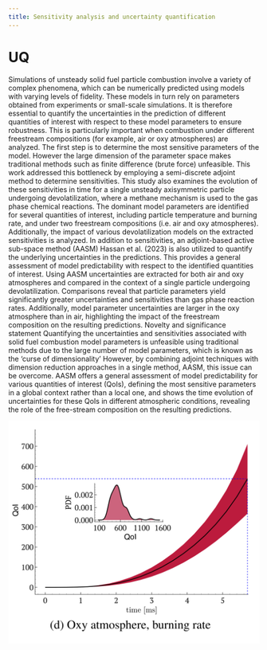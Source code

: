 ```yaml
---
title: Sensitivity analysis and uncertainty quantification
---
```


# UQ
Simulations of unsteady solid fuel particle combustion involve a variety of complex phenomena, which can be numerically predicted using models with varying levels of fidelity. These models in turn rely on parameters obtained from experiments or small-scale simulations. It is therefore essential to quantify the uncertainties in the prediction of different quantities of interest with respect to these model parameters to ensure robustness. This is particularly important when combustion under different freestream compositions (for example, air or oxy atmospheres) are analyzed. The first step is to determine the most sensitive parameters of the model. However the large dimension of the parameter space makes traditional methods such as finite difference (brute force) unfeasible. This work addressed this bottleneck by employing a semi-discrete adjoint method to determine sensitivities. This study also examines the evolution of these sensitivities in time for a single unsteady axisymmetric particle undergoing devolatilization, where a methane mechanism is used to the gas phase chemical reactions. The dominant model parameters are identified for several quantities of interest, including particle temperature and burning rate, and under two freestream compositions (i.e. air and oxy atmospheres). Additionally, the impact of various devolatilization models on the extracted sensitivities is analyzed. In addition to sensitivities, an adjoint-based active sub-space method (AASM) Hassan et al. (2023) is also utilized to quantify the underlying uncertainties in the predictions. This provides a general assessment of model predictability with respect to the identified quantities of interest. Using AASM uncertainties are extracted for both air and oxy atmospheres and compared in the context of a single particle undergoing devolatilization. Comparisons reveal that particle parameters yield significantly greater uncertainties and sensitivities than gas phase reaction rates. Additionally, model parameter uncertainties are larger in the oxy atmosphere than in air, highlighting the impact of the freestream composition on the resulting predictions. Novelty and significance statement Quantifying the uncertainties and sensitivities associated with solid fuel combustion model parameters is unfeasible using traditional methods due to the large number of model parameters, which is known as the ‘curse of dimensionality’ However, by combining adjoint techniques with dimension reduction approaches in a single method, AASM, this issue can be overcome. AASM offers a general assessment of model predictability for various quantities of interest (QoIs), defining the most sensitive parameters in a global context rather than a local one, and shows the time evolution of uncertainties for these QoIs in different atmospheric conditions, revealing the role of the free-stream composition on the resulting predictions.


![Uncertainty quantification](UQ.png "UQ")







